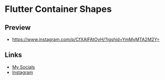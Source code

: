 # Flutter Container Shapes

## Preview
* https://www.instagram.com/p/CfXAlFAtOvH/?igshid=YmMyMTA2M2Y=

## Links
* [My Socials](https://znap.link/hamdy_Dawood)
* [Instagram](https://www.instagram.com/hamdy_khalid_)
